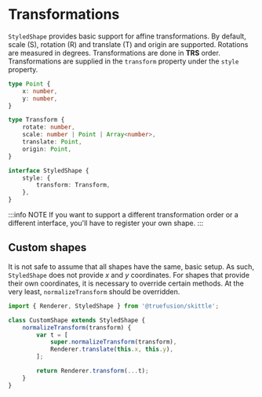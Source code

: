 # Transformations

`StyledShape` provides basic support for affine transformations.
By default, scale (S), rotation (R) and translate (T) and origin are supported.
Rotations are measured in degrees.
Transformations are done in **TRS** order.
Transformations are supplied in the `transform` property under the `style` property.

```ts
type Point {
	x: number,
	y: number,
}

type Transform {
	rotate: number,
	scale: number | Point | Array<number>,
	translate: Point,
	origin: Point,
}

interface StyledShape {
	style: {
		transform: Transform,
	},
}
```

:::info NOTE
If you want to support a different transformation order or a different interface, you'll have to register your own shape.
:::

## Custom shapes

It is not safe to assume that all shapes have the same, basic setup.
As such, `StyledShape` does not provide *x* and *y* coordinates.
For shapes that provide their own coordinates, it is necessary to override certain methods.
At the very least, `normalizeTransform` should be overridden.

```js
import { Renderer, StyledShape } from '@truefusion/skittle';

class CustomShape extends StyledShape {
	normalizeTransform(transform) {
		var t = [
			super.normalizeTransform(transform),
			Renderer.translate(this.x, this.y),
		];

		return Renderer.transform(...t);
	}
}
```